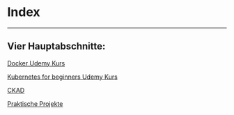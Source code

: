# Index 
****

## Vier Hauptabschnitte:

[Docker Udemy Kurs](docker%20kurs%20Info.md)

[Kubernetes for beginners Udemy Kurs](k8s%20for%20beginners%20Info.md)

[CKAD](ckad%20info.md)

[Praktische Projekte](Praktische%20Projekte.md)
